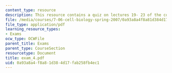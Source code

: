 ```yaml
---
content_type: resource
description: This resource contains a quiz on lectures 19- 23 of the course.
file: /media/courses/7-06-cell-biology-spring-2007/0a93a8a4f8a81d384d17fab258fb4ec1_exam_4.pdf
file_type: application/pdf
learning_resource_types:
- Exams
ocw_type: OCWFile
parent_title: Exams
parent_type: CourseSection
resourcetype: Document
title: exam_4.pdf
uid: 0a93a8a4-f8a8-1d38-4d17-fab258fb4ec1
---
```


